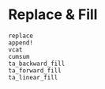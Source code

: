 # Replace & Fill

```@docs
replace
append!
vcat
cumsum
ta_backward_fill
ta_forward_fill
ta_linear_fill
```
